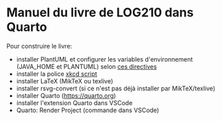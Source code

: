 # Manuel du livre de LOG210 dans Quarto

Pour construire le livre:

- installer PlantUML et configurer les variables d'environnement (JAVA_HOME et PLANTUML) selon [ces directives](https://github.com/pandoc/lua-filters/tree/master/diagram-generator#plantuml)
- installer la police [xkcd script](https://github.com/ipython/xkcd-font/tree/master/xkcd-script/font)
- installer LaTeX (MikTeX ou texlive)
- installer rsvg-convert (si ce n'est pas déjà installer par MikTeX/texlive)
- installer Quarto (<https://quarto.org>)
- installer l'extension Quarto dans VSCode
- Quarto: Render Project (commande dans VSCode)
